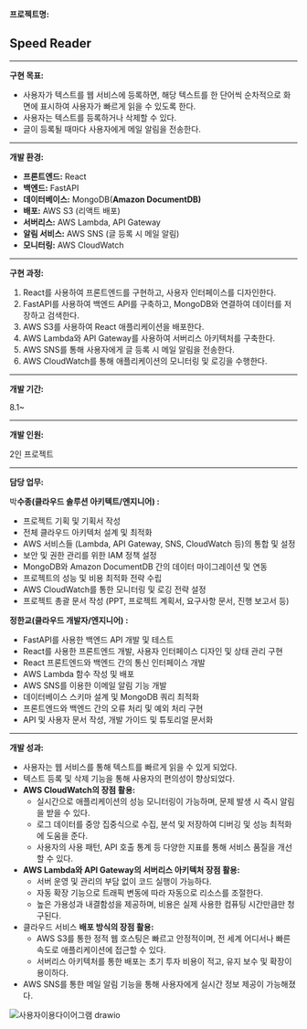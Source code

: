 **프로젝트명:**

## Speed Reader

---

**구현 목표:**

- 사용자가 텍스트를 웹 서비스에 등록하면, 해당 텍스트를 한 단어씩 순차적으로 화면에 표시하여 사용자가 빠르게 읽을 수 있도록 한다.
- 사용자는 텍스트를 등록하거나 삭제할 수 있다.
- 글이 등록될 때마다 사용자에게 메일 알림을 전송한다.

---

**개발 환경:**

- **프론트엔드:** React
- **백엔드:** FastAPI
- **데이터베이스:** MongoDB(**Amazon DocumentDB)**
- **배포:** AWS S3 (리액트 배포)
- **서버리스:** AWS Lambda, API Gateway
- **알림 서비스:** AWS SNS (글 등록 시 메일 알림)
- **모니터링:** AWS CloudWatch

---

**구현 과정:**

1. React를 사용하여 프론트엔드를 구현하고, 사용자 인터페이스를 디자인한다.
2. FastAPI를 사용하여 백엔드 API를 구축하고, MongoDB와 연결하여 데이터를 저장하고 검색한다.
3. AWS S3를 사용하여 React 애플리케이션을 배포한다.
4. AWS Lambda와 API Gateway를 사용하여 서버리스 아키텍처를 구축한다.
5. AWS SNS를 통해 사용자에게 글 등록 시 메일 알림을 전송한다.
6. AWS CloudWatch를 통해 애플리케이션의 모니터링 및 로깅을 수행한다.

---

**개발 기간:**

8.1~

---

**개발 인원:**

2인 프로젝트

---

**담당 업무:**

박**수종(클라우드 솔루션 아키텍트/엔지니어) :**

- 프로젝트 기획 및 기획서 작성
- 전체 클라우드 아키텍처 설계 및 최적화
- AWS 서비스들 (Lambda, API Gateway, SNS, CloudWatch 등)의 통합 및 설정
- 보안 및 권한 관리를 위한 IAM 정책 설정
- MongoDB와 Amazon DocumentDB 간의 데이터 마이그레이션 및 연동
- 프로젝트의 성능 및 비용 최적화 전략 수립
- AWS CloudWatch를 통한 모니터링 및 로깅 전략 설정
- 프로젝트 총괄 문서 작성 (PPT, 프로젝트 계획서, 요구사항 문서, 진행 보고서 등)

**정한교(클라우드 개발자/엔지니어) :**

- FastAPI를 사용한 백엔드 API 개발 및 테스트
- React를 사용한 프론트엔드 개발, 사용자 인터페이스 디자인 및 상태 관리 구현
- React 프론트엔드와 백엔드 간의 통신 인터페이스 개발
- AWS Lambda 함수 작성 및 배포
- AWS SNS를 이용한 이메일 알림 기능 개발
- 데이터베이스 스키마 설계 및 MongoDB 쿼리 최적화
- 프론트엔드와 백엔드 간의 오류 처리 및 예외 처리 구현
- API 및 사용자 문서 작성, 개발 가이드 및 튜토리얼 문서화

---

**개발 성과:**

- 사용자는 웹 서비스를 통해 텍스트를 빠르게 읽을 수 있게 되었다.
- 텍스트 등록 및 삭제 기능을 통해 사용자의 편의성이 향상되었다.
- **AWS CloudWatch의 장점 활용:**
    - 실시간으로 애플리케이션의 성능 모니터링이 가능하며, 문제 발생 시 즉시 알림을 받을 수 있다.
    - 로그 데이터를 중앙 집중식으로 수집, 분석 및 저장하여 디버깅 및 성능 최적화에 도움을 준다.
    - 사용자의 사용 패턴, API 호출 통계 등 다양한 지표를 통해 서비스 품질을 개선할 수 있다.
- **AWS Lambda와 API Gateway의 서버리스 아키텍처 장점 활용:**
    - 서버 운영 및 관리의 부담 없이 코드 실행이 가능하다.
    - 자동 확장 기능으로 트래픽 변동에 따라 자동으로 리소스를 조절한다.
    - 높은 가용성과 내결함성을 제공하며, 비용은 실제 사용한 컴퓨팅 시간만큼만 청구된다.
- 클라우드 서비스 **배포 방식의 장점 활용:**
    - AWS S3를 통한 정적 웹 호스팅은 빠르고 안정적이며, 전 세계 어디서나 빠른 속도로 애플리케이션에 접근할 수 있다.
    - 서버리스 아키텍처를 통한 배포는 초기 투자 비용이 적고, 유지 보수 및 확장이 용이하다.
- AWS SNS를 통한 메일 알림 기능을 통해 사용자에게 실시간 정보 제공이 가능해졌다.


![사용자이용다이어그램 drawio](https://github.com/tkfka1/readbook_service/assets/36651040/de55fce2-29e6-42fc-9347-4dc6abe0e242)



